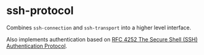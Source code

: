 # ssh-protocol

Combines `ssh-connection` and `ssh-transport` into a higher level interface.

Also implements authentication based on [RFC 4252 The Secure Shell (SSH) Authentication Protocol](https://datatracker.ietf.org/doc/html/rfc4252).
